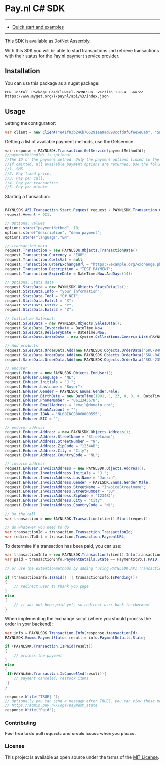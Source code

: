 # Pay.nl C# SDK
---

- [Quick start and examples](#usage)

---

This SDK is available as DotNet Assembly. 

With this SDK you will be able to start transactions and retrieve transactions with their status for the Pay.nl payment service provider.

## Installation
You can use this package as a nuget package: 

```
PM> Install-Package RoodFluweel.PAYNLSDK -Version 1.0.4 -Source https://www.myget.org/F/paynl/api/v3/index.json
``` 

## Usage

Setting the configuration:
```c#
var client = new Client("e41f83b246b706291ea9ad798ccfd9f0fee5e0ab", "SL-3490-4320")
```

Getting a list of available payment methods, use the Getservice.
```c#
var response = PAYNLSDK.Transaction.GetService(paymentMethodId);
//paymentMethodId: is optional
//The ID of the payment method. Only the payment options linked to the provided payment method ID will be returned if an ID is provided.
//If omitted, all available payment options are returned. Use the following IDs to filter the options:
//1. SMS.
//2. Pay fixed price.
//3. Pay per call.
//4. Pay per transaction
//5. Pay per minute.
```

Starting a transaction:
```c#

PAYNLSDK.API.Transaction.Start.Request request = PAYNLSDK.Transaction.CreateTransactionRequest("127.0.0.1", "http://example.org/visitor-return-after-payment");
request.Amount = 621;

// Optional values
options.store("paymentMethod", 10;
options.store("description", "demo payment";
options.store("language","EN";

// Transaction data
request.Transaction = new PAYNLSDK.Objects.TransactionData();
request.Transaction.Currency = "EUR";
request.Transaction.CostsVat = null;
request.Transaction.OrderExchangeUrl = "https://example.org/exchange.php";
request.Transaction.Description = "TEST PAYMENT";
request.Transaction.ExpireDate = DateTime.Now.AddDays(14);

// Optional Stats data
request.StatsData = new PAYNLSDK.Objects.StatsDetails();
request.StatsData.Info = "your information";
request.StatsData.Tool = "C#.NET";
request.StatsData.Extra1 = "X";
request.StatsData.Extra2 = "Y";
request.StatsData.Extra3 = "Z";

// Initialize Salesdata
request.SalesData = new PAYNLSDK.Objects.SalesData();
request.SalesData.InvoiceDate = DateTime.Now;
request.SalesData.DeliveryDate = DateTime.Now;
request.SalesData.OrderData = new System.Collections.Generic.List<PAYNLSDK.Objects.OrderData>();

// Add products
request.SalesData.OrderData.Add(new PAYNLSDK.Objects.OrderData("SKU-8489", "Testproduct 1", 2995, "H", 1));
request.SalesData.OrderData.Add(new PAYNLSDK.Objects.OrderData("SKU-8421", "Testproduct 2", 995, "H", 1));
request.SalesData.OrderData.Add(new PAYNLSDK.Objects.OrderData("SKU-2359", "Testproduct 3", 2499, "H", 1));

// enduser
request.Enduser = new PAYNLSDK.Objects.EndUser();
request.Enduser.Language = "NL";
request.Enduser.Initials = "J.";
request.Enduser.Lastname = "Buyer";
request.Enduser.Gender = PAYNLSDK.Enums.Gender.Male;
request.Enduser.BirthDate = new DateTime(1991, 1, 23, 0, 0, 0, DateTimeKind.Local);
request.Enduser.PhoneNumber = "0612345678";
request.Enduser.EmailAddress = "email@domain.com";
request.Enduser.BankAccount = "";
request.Enduser.IBAN = "NL08INGB0000000555";
request.Enduser.BIC = "";

// enduser address
request.Enduser.Address = new PAYNLSDK.Objects.Address();
request.Enduser.Address.StreetName = "Streetname";
request.Enduser.Address.StreetNumber = "8";
request.Enduser.Address.ZipCode = "1234AB";
request.Enduser.Address.City = "City";
request.Enduser.Address.CountryCode = "NL";

// invoice address
request.Enduser.InvoiceAddress = new PAYNLSDK.Objects.Address();
request.Enduser.InvoiceAddress.Initials = "J.";
request.Enduser.InvoiceAddress.LastName = "Jansen";
request.Enduser.InvoiceAddress.Gender = PAYLSDK.Enums.Gender.Male;
request.Enduser.InvoiceAddress.StreetName = "InvoiceStreetname";
request.Enduser.InvoiceAddress.StreetNumber = "10";
request.Enduser.InvoiceAddress.ZipCode = "1234BC";
request.Enduser.InvoiceAddress.City = "City";
request.Enduser.InvoiceAddress.CountryCode = "NL";

// Do the call
var transaction = new PAYNLSDK.Transaction(client).Start(request);

// do whatever you need to do
var transactionId = transaction.Transaction.TransactionId;
var redirectToUrl = transaction.Transaction.PaymentURL;
```

To determine if a transaction has been paid, you can use:
```c#
var transactionInfo = new PAYNLSDK.Transaction(client).Info(transactionId);
var paid = transactionInfo.PaymentDetails.State == PaymentStatus.PAID;

// or use the extentionmethods by adding "using PAYNLSDK.API.Transaction.Info;" at the top of your file

if (transactionInfo.IsPaid() || transactionInfo.IsPending())
{
    // redirect user to thank you page
}
else
{
    // it has not been paid yet, so redirect user back to checkout
}
```

When implementing the exchange script (where you should process the order in your backend):
```c#
var info = PAYNLSDK.Transaction.Info(response.transactionId);
PAYNLSDK.Enums.PaymentStatus result = info.PaymentDetails.State;

if (PAYNLSDK.Transaction.IsPaid(result))
{
    // process the payment
}
else 
{
 if(PAYNLSDK.Transaction.IsCancelled(result)){
    // payment canceled, restock items
 }
}

response.Write("TRUE| ");
// Optionally you can send a message after TRUE|, you can view these messages in the logs.
// https://admin.pay.nl/logs/payment_state
response.Write("Paid");
```

### Contributing

Feel free to do pull requests and create issues when you please. 

### License

This project is available as open source under the terms of the [MIT License](http://opensource.org/licenses/MIT).
